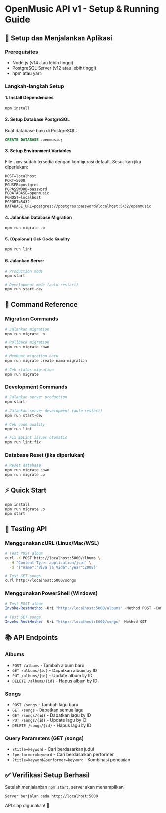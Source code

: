 # OpenMusic API v1 - Setup & Running Guide

## 🚀 Setup dan Menjalankan Aplikasi

### Prerequisites
- Node.js (v14 atau lebih tinggi)
- PostgreSQL Server (v12 atau lebih tinggi)
- npm atau yarn

### Langkah-langkah Setup

#### 1. Install Dependencies
```bash
npm install
```

#### 2. Setup Database PostgreSQL
Buat database baru di PostgreSQL:
```sql
CREATE DATABASE openmusic;
```

#### 3. Setup Environment Variables
File `.env` sudah tersedia dengan konfigurasi default. Sesuaikan jika diperlukan:
```env
HOST=localhost
PORT=5000
PGUSER=postgres
PGPASSWORD=password
PGDATABASE=openmusic
PGHOST=localhost
PGPORT=5432
DATABASE_URL=postgres://postgres:password@localhost:5432/openmusic
```

#### 4. Jalankan Database Migration
```bash
npm run migrate up
```

#### 5. (Opsional) Cek Code Quality
```bash
npm run lint
```

#### 6. Jalankan Server
```bash
# Production mode
npm start

# Development mode (auto-restart)
npm run start-dev
```

## 🔧 Command Reference

### Migration Commands
```bash
# Jalankan migration
npm run migrate up

# Rollback migration
npm run migrate down

# Membuat migration baru
npm run migrate create nama-migration

# Cek status migration
npm run migrate
```

### Development Commands
```bash
# Jalankan server production
npm start

# Jalankan server development (auto-restart)
npm run start-dev

# Cek code quality
npm run lint

# Fix ESLint issues otomatis
npm run lint:fix
```

### Database Reset (jika diperlukan)
```bash
# Reset database
npm run migrate down
npm run migrate up
```

## ⚡ Quick Start
```bash
npm install
npm run migrate up
npm start
```

## 🧪 Testing API

### Menggunakan cURL (Linux/Mac/WSL)
```bash
# Test POST album
curl -X POST http://localhost:5000/albums \
  -H "Content-Type: application/json" \
  -d '{"name":"Viva la Vida","year":2008}'

# Test GET songs
curl http://localhost:5000/songs
```

### Menggunakan PowerShell (Windows)
```powershell
# Test POST album
Invoke-RestMethod -Uri "http://localhost:5000/albums" -Method POST -ContentType "application/json" -Body '{"name":"Viva la Vida","year":2008}'

# Test GET songs
Invoke-RestMethod -Uri "http://localhost:5000/songs" -Method GET
```

## 📚 API Endpoints

### Albums
- `POST /albums` - Tambah album baru
- `GET /albums/{id}` - Dapatkan album by ID
- `PUT /albums/{id}` - Update album by ID
- `DELETE /albums/{id}` - Hapus album by ID

### Songs
- `POST /songs` - Tambah lagu baru
- `GET /songs` - Dapatkan semua lagu
- `GET /songs/{id}` - Dapatkan lagu by ID
- `PUT /songs/{id}` - Update lagu by ID
- `DELETE /songs/{id}` - Hapus lagu by ID

### Query Parameters (GET /songs)
- `?title=keyword` - Cari berdasarkan judul
- `?performer=keyword` - Cari berdasarkan performer
- `?title=keyword&performer=keyword` - Kombinasi pencarian

## ✅ Verifikasi Setup Berhasil

Setelah menjalankan `npm start`, server akan menampilkan:
```
Server berjalan pada http://localhost:5000
```

API siap digunakan! 🎉
